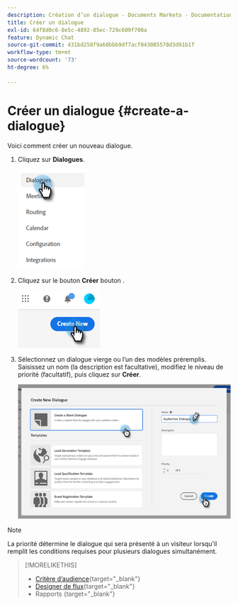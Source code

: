 ```yaml
---
description: Création d’un dialogue - Documents Marketo - Documentation du produit
title: Créer un dialogue
exl-id: 64f8d0c6-8e5c-4892-85ec-729c609f700a
feature: Dynamic Chat
source-git-commit: 431bd258f9a68bbb9df7acf043085578d3d91b1f
workflow-type: tm+mt
source-wordcount: '73'
ht-degree: 6%

---
```


# Créer un dialogue {#create-a-dialogue}

Voici comment créer un nouveau dialogue.

1. Cliquez sur **Dialogues**.

   ![](assets/create-a-dialogue-1.png)

1. Cliquez sur le bouton **Créer** bouton .

   ![](assets/create-a-dialogue-2.png)

1. Sélectionnez un dialogue vierge ou l’un des modèles préremplis. Saisissez un nom (la description est facultative), modifiez le niveau de priorité (facultatif), puis cliquez sur **Créer**.

   ![](assets/create-a-dialogue-3.png)

>[!NOTE]
>
>La priorité détermine le dialogue qui sera présenté à un visiteur lorsqu’il remplit les conditions requises pour plusieurs dialogues simultanément.

>[!MORELIKETHIS]
>
>* [Critère d’audience](/help/marketo/product-docs/demand-generation/dynamic-chat/dialogues/audience-criteria.md){target="_blank"}
>* [Designer de flux](/help/marketo/product-docs/demand-generation/dynamic-chat/dialogues/stream-designer.md){target="_blank"}
>* Rapports [ ](/help/marketo/product-docs/demand-generation/dynamic-chat/dialogues/reports.md){target="_blank"}
